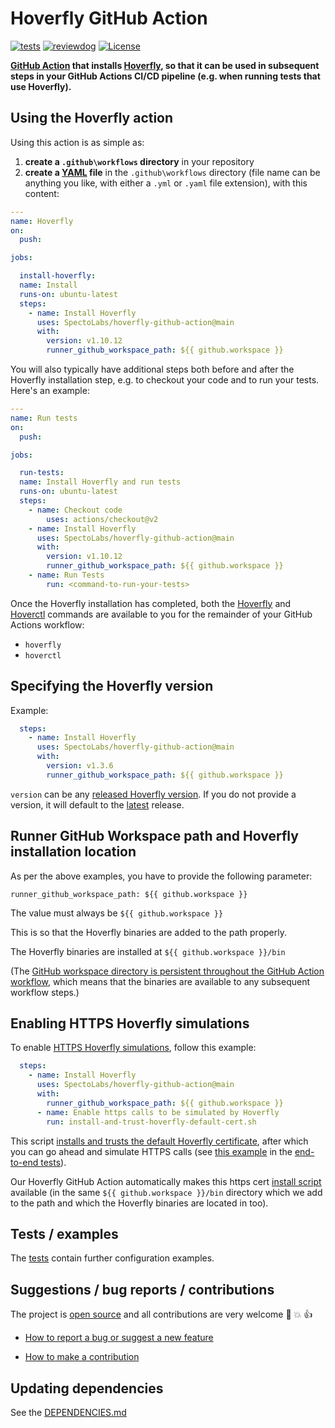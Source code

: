 # Hoverfly GitHub Action

[![tests](https://github.com/SpectoLabs/hoverfly-github-action/workflows/Test/badge.svg?branch=main&event=push)](https://github.com/SpectoLabs/hoverfly-github-action/actions?query=workflow%3ATest+event%3Apush+branch%3Amain)
[![reviewdog](https://github.com/SpectoLabs/hoverfly-github-action/workflows/reviewdog/badge.svg?branch=main&event=push)](https://github.com/SpectoLabs/hoverfly-github-action/actions?query=workflow%3Areviewdog+event%3Apush+branch%3Amain)
[![License](https://img.shields.io/badge/license-MIT-blue.svg?maxAge=43200)](LICENSE)

**[GitHub Action](https://github.com/features/actions) that installs [Hoverfly](https://docs.hoverfly.io/), so that it can be used in subsequent steps in your GitHub Actions CI/CD pipeline (e.g. when running tests that use Hoverfly).**

## Using the Hoverfly action

Using this action is as simple as:

1. **create a `.github\workflows` directory** in your repository
2. **create a
   [YAML](https://docs.github.com/en/actions/reference/workflow-syntax-for-github-actions#about-yaml-syntax-for-workflows)
   file** in the `.github\workflows` directory (file name can be anything you like,
   with either a `.yml` or `.yaml` file extension), with this content:

```yml
---
name: Hoverfly
on:
  push:

jobs:

  install-hoverfly:
  name: Install
  runs-on: ubuntu-latest
  steps:
    - name: Install Hoverfly
      uses: SpectoLabs/hoverfly-github-action@main
      with:
        version: v1.10.12
        runner_github_workspace_path: ${{ github.workspace }}
```

You will also typically have additional steps both before and after the Hoverfly installation step,
e.g. to checkout your code and to run your tests. Here's an example:

```yml
---
name: Run tests
on:
  push:

jobs:

  run-tests:
  name: Install Hoverfly and run tests
  runs-on: ubuntu-latest
  steps:
    - name: Checkout code
        uses: actions/checkout@v2
    - name: Install Hoverfly
      uses: SpectoLabs/hoverfly-github-action@main
      with:
        version: v1.10.12
        runner_github_workspace_path: ${{ github.workspace }}
    - name: Run Tests
        run: <command-to-run-your-tests>
```

Once the Hoverfly installation has completed, both the
[Hoverfly](https://docs.hoverfly.io/en/latest/pages/reference/hoverfly/hoverflycommands.html) and
[Hoverctl](https://docs.hoverfly.io/en/latest/pages/keyconcepts/hoverctl.html)
commands are available to you for the remainder of your GitHub Actions workflow:

- `hoverfly`
- `hoverctl`

## Specifying the Hoverfly version

Example:

```yml
  steps:
    - name: Install Hoverfly
      uses: SpectoLabs/hoverfly-github-action@main
      with:
        version: v1.3.6
        runner_github_workspace_path: ${{ github.workspace }}
```

`version` can be any [released Hoverfly version](https://github.com/SpectoLabs/hoverfly/releases).
If you do not provide a version, it will default to the
[latest](https://github.com/SpectoLabs/hoverfly/releases/latest) release.

## Runner GitHub Workspace path and Hoverfly installation location

As per the above examples, you have to provide the following parameter:

`runner_github_workspace_path: ${{ github.workspace }}`

The value must always be `${{ github.workspace }}`

This is so that the Hoverfly binaries are added to the path properly.

The Hoverfly binaries are installed at `${{ github.workspace }}/bin`

(The [GitHub workspace directory is persistent throughout the GitHub Action workflow](https://docs.github.com/en/actions/reference/virtual-environments-for-github-hosted-runners#filesystems-on-github-hosted-runners), which means that the binaries are available to any subsequent workflow steps.)

## Enabling HTTPS Hoverfly simulations

To enable [HTTPS Hoverfly simulations](https://docs.hoverfly.io/en/latest/pages/tutorials/basic/https/https.html), follow this example:

```yml
  steps:
    - name: Install Hoverfly
      uses: SpectoLabs/hoverfly-github-action@main
      with:
        runner_github_workspace_path: ${{ github.workspace }}
      - name: Enable https calls to be simulated by Hoverfly
        run: install-and-trust-hoverfly-default-cert.sh
```

This script
[installs and trusts the default Hoverfly certificate](https://docs.hoverfly.io/en/latest/pages/tutorials/advanced/configuressl/configuressl.html),
after which you can go ahead and simulate HTTPS calls (see
[this example](https://github.com/SpectoLabs/hoverfly-github-action/blob/a0a08dae5c28d0980205c7997ce4accc20d1fc48/.github/workflows/tests.yml#L95-L113)
in the [end-to-end tests](.github/workflows/tests.yml)).

Our Hoverfly GitHub Action automatically makes this https cert
[install script](./install-and-trust-hoverfly-default-cert.sh) available
(in the same `${{ github.workspace }}/bin` directory which we add to the path and which the
Hoverfly binaries are located in too).

## Tests / examples

The [tests](.github/workflows/tests.yml) contain further configuration examples.

## Suggestions / bug reports / contributions

The project is [open source](https://opensource.guide/how-to-contribute/) and all contributions are very welcome :slightly_smiling_face: :boom: :thumbsup:

- [How to report a bug or suggest a new feature](CONTRIBUTING.md#how-to-report-a-bug-or-suggest-a-new-feature)

- [How to make a contribution](CONTRIBUTING.md#how-to-make-a-contribution)

## Updating dependencies

See the [DEPENDENCIES.md](.github/DEPENDENCIES.md)
